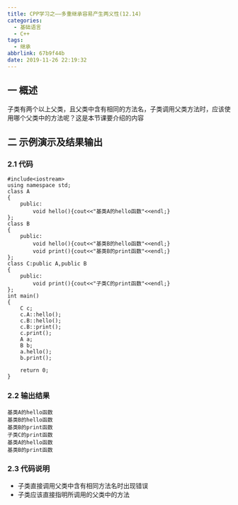 ```yaml
---
title: CPP学习之——多重继承容易产生两义性(12.14)
categories:
  - 基础语言
  - C++
tags:
  - 继承
abbrlink: 67b9f44b
date: 2019-11-26 22:19:32
---
```

## 一 概述

子类有两个以上父类，且父类中含有相同的方法名，子类调用父类方法时，应该使用哪个父类中的方法呢？这是本节课要介绍的内容  

<!--more-->

## 二 示例演示及结果输出

### 2.1 代码

```
#include<iostream>
using namespace std;
class A
{
	public:
		void hello(){cout<<"基类A的hello函数"<<endl;}
};
class B
{
	public:
		void hello(){cout<<"基类B的hello函数"<<endl;}
		void print(){cout<<"基类B的print函数"<<endl;}
};
class C:public A,public B
{
	public:
		void print(){cout<<"子类C的print函数"<<endl;}
};
int main()
{
	C c;
	c.A::hello();
	c.B::hello();
	c.B::print();
	c.print();
	A a;
	B b;
	a.hello();
	b.print();

	return 0;
}
```

### 2.2 输出结果

```
基类A的hello函数
基类B的hello函数
基类B的print函数
子类C的print函数
基类A的hello函数
基类B的print函数
```

### 2.3 代码说明

* 子类直接调用父类中含有相同方法名时出现错误
* 子类应该直接指明所调用的父类中的方法